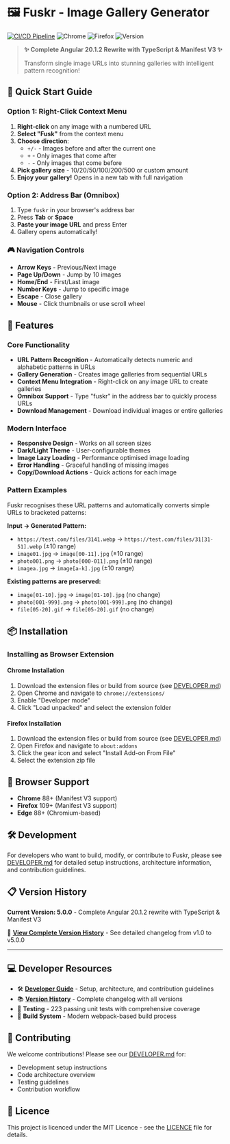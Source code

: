 # 🖼️ Fuskr - Image Gallery Generator

[![CI/CD Pipeline](https://github.com/DanAtkinson/Fuskr/actions/workflows/ci.yml/badge.svg)](https://github.com/DanAtkinson/Fuskr/actions/workflows/ci.yml)
![Chrome](https://img.shields.io/badge/Chrome-88+-green.svg)
![Firefox](https://img.shields.io/badge/Firefox-109+-orange.svg)
![Version](https://img.shields.io/badge/version-5.0.0-blue.svg)

> **✨ Complete Angular 20.1.2 Rewrite with TypeScript & Manifest V3 ✨**
>
> Transform single image URLs into stunning galleries with intelligent pattern recognition!

## 🚀 Quick Start Guide

### Option 1: Right-Click Context Menu

1. **Right-click** on any image with a numbered URL
2. **Select "Fusk"** from the context menu
3. **Choose direction**:
   - `+/-` - Images before and after the current one
   - `+` - Only images that come after
   - `-` - Only images that come before
4. **Pick gallery size** - 10/20/50/100/200/500 or custom amount
5. **Enjoy your gallery!** Opens in a new tab with full navigation

### Option 2: Address Bar (Omnibox)

1. Type `fuskr` in your browser's address bar
2. Press **Tab** or **Space**
3. **Paste your image URL** and press Enter
4. Gallery opens automatically!

### 🎮 Navigation Controls

- **Arrow Keys** - Previous/Next image
- **Page Up/Down** - Jump by 10 images
- **Home/End** - First/Last image
- **Number Keys** - Jump to specific image
- **Escape** - Close gallery
- **Mouse** - Click thumbnails or use scroll wheel

## 🎯 Features

### Core Functionality

- **URL Pattern Recognition** - Automatically detects numeric and alphabetic patterns in URLs
- **Gallery Generation** - Creates image galleries from sequential URLs
- **Context Menu Integration** - Right-click on any image URL to create galleries
- **Omnibox Support** - Type "fuskr" in the address bar to quickly process URLs
- **Download Management** - Download individual images or entire galleries

### Modern Interface

- **Responsive Design** - Works on all screen sizes
- **Dark/Light Theme** - User-configurable themes
- **Image Lazy Loading** - Performance optimised image loading
- **Error Handling** - Graceful handling of missing images
- **Copy/Download Actions** - Quick actions for each image

### Pattern Examples

Fuskr recognises these URL patterns and automatically converts simple URLs to bracketed patterns:

**Input → Generated Pattern:**

- `https://test.com/files/3141.webp` → `https://test.com/files/31[31-51].webp` (±10 range)
- `image01.jpg` → `image[00-11].jpg` (±10 range)
- `photo001.png` → `photo[000-011].png` (±10 range)
- `imagea.jpg` → `image[a-k].jpg` (±10 range)

**Existing patterns are preserved:**

- `image[01-10].jpg` → `image[01-10].jpg` (no change)
- `photo[001-999].png` → `photo[001-999].png` (no change)
- `file[05-20].gif` → `file[05-20].gif` (no change)

## 📦 Installation

### Installing as Browser Extension

#### Chrome Installation

1. Download the extension files or build from source (see [DEVELOPER.md](DEVELOPER.md))
2. Open Chrome and navigate to `chrome://extensions/`
3. Enable "Developer mode"
4. Click "Load unpacked" and select the extension folder

#### Firefox Installation

1. Download the extension files or build from source (see [DEVELOPER.md](DEVELOPER.md))
2. Open Firefox and navigate to `about:addons`
3. Click the gear icon and select "Install Add-on From File"
4. Select the extension zip file

## 📱 Browser Support

- **Chrome** 88+ (Manifest V3 support)
- **Firefox** 109+ (Manifest V3 support)
- **Edge** 88+ (Chromium-based)

## 🛠️ Development

For developers who want to build, modify, or contribute to Fuskr, please see [DEVELOPER.md](DEVELOPER.md) for detailed setup instructions, architecture information, and contribution guidelines.

## 📋 Version History

**Current Version: 5.0.0** - Complete Angular 20.1.2 rewrite with TypeScript & Manifest V3

🔗 **[View Complete Version History](HISTORY.md)** - See detailed changelog from v1.0 to v5.0.0

---

## 💻 Developer Resources

- 🛠️ **[Developer Guide](DEVELOPER.md)** - Setup, architecture, and contribution guidelines
- 📚 **[Version History](HISTORY.md)** - Complete changelog with all versions
- 🧪 **Testing** - 223 passing unit tests with comprehensive coverage
- 🔧 **Build System** - Modern webpack-based build process

## 🤝 Contributing

We welcome contributions! Please see our [DEVELOPER.md](DEVELOPER.md) for:

- Development setup instructions
- Code architecture overview
- Testing guidelines
- Contribution workflow

## 📄 Licence

This project is licenced under the MIT Licence - see the [LICENCE](LICENCE) file for details.
